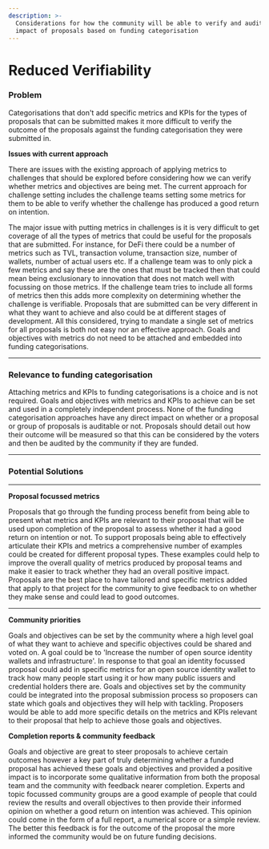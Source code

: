 ```yaml
---
description: >-
  Considerations for how the community will be able to verify and audit the
  impact of proposals based on funding categorisation
---
```


# Reduced Verifiability

### Problem

Categorisations that don't add specific metrics and KPIs for the types of proposals that can be submitted makes it more difficult to verify the outcome of the proposals against the funding categorisation they were submitted in.



**Issues with current approach**

There are issues with the existing approach of applying metrics to challenges that should be explored before considering how we can verify whether metrics and objectives are being met. The current approach for challenge setting includes the challenge teams setting some metrics for them to be able to verify whether the challenge has produced a good return on intention.

The major issue with putting metrics in challenges is it is very difficult to get coverage of all the types of metrics that could be useful for the proposals that are submitted. For instance, for DeFi there could be a number of metrics such as TVL, transaction volume, transaction size, number of wallets, number of actual users etc. If a challenge team was to only pick a few metrics and say these are the ones that must be tracked then that could mean being exclusionary to innovation that does not match well with focussing on those metrics. If the challenge team tries to include all forms of metrics then this adds more complexity on determining whether the challenge is verifiable. Proposals that are submitted can be very different in what they want to achieve and also could be at different stages of development. All this considered, trying to mandate a single set of metrics for all proposals is both not easy nor an effective approach. Goals and objectives with metrics do not need to be attached and embedded into funding categorisations.

****

### **Relevance to funding categorisation**

Attaching metrics and KPIs to funding categorisations is a choice and is not required. Goals and objectives with metrics and KPIs to achieve can be set and used in a completely independent process. None of the funding categorisation approaches have any direct impact on whether or a proposal or group of proposals is auditable or not. Proposals should detail out how their outcome will be measured so  that this can be considered by the voters and then be audited by the community if they are funded.

****

### Potential Solutions

****

**Proposal focussed metrics**

Proposals that go through the funding process benefit from being able to present what metrics and KPIs are relevant to their proposal that will be used upon completion of the proposal to assess whether it had a good return on intention or not. To support proposals being able to effectively articulate their KPIs and metrics a comprehensive number of examples could be created for different proposal types. These examples could help to improve the overall quality of metrics produced by proposal teams and make it easier to track whether they had an overall positive impact. Proposals are the best place to have tailored and specific metrics added that apply to that project for the community to give feedback to on whether they make sense and could lead to good outcomes.

****

**Community priorities**

Goals and objectives can be set by the community where a high level goal of what they want to achieve and specific objectives could be shared and voted on. A goal could be to 'Increase the number of open source identity wallets and infrastructure'. In response to that goal an identity focussed proposal could add in specific metrics for an open source identity wallet to track how many people start using it or how many public issuers and credential holders there are. Goals and objectives set by the community could be integrated into the proposal submission process so proposers can state which goals and objectives they will help with tackling. Proposers would be able to add more specific details on the metrics and KPIs relevant to their proposal that help to achieve those goals and objectives.



**Completion reports & community feedback**

Goals and objective are great to steer proposals to achieve certain outcomes however a key part of truly determining whether a funded proposal has achieved these goals and objectives and provided a positive impact is to incorporate some qualitative information from both the proposal team and the community with feedback nearer completion. Experts and topic focussed community groups are a good example of people that could review the results and overall objectives to then provide their informed opinion on whether a good return on intention was achieved. This opinion could come in the form of a full report, a numerical score or a simple review. The better this feedback is for the outcome of the proposal the more informed the community would be on future funding decisions.
